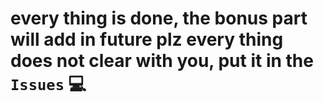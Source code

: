 # every thing is done, the bonus part will add in future plz every thing does not clear with you, put it in the `Issues` 💻
